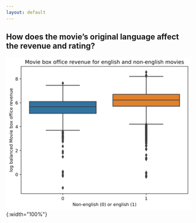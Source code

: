 ```yaml
---
layout: default
---
```

## How does the movie’s original language affect the revenue and rating?

![Revenue for english and non-english movies](figures/language/boxplots.png){:width="100%"}